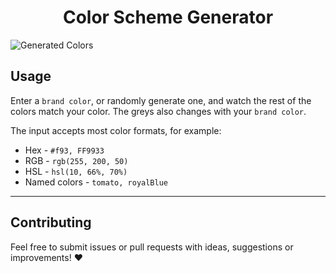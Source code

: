 <h1 align="center">Color Scheme Generator</h1>

![Generated Colors](https://raw.githubusercontent.com/adevade/color-scheme-generator/develop/dist/generated-colors.png)

## Usage
Enter a `brand color`, or randomly generate one, and watch the rest of the colors match your color. The greys also changes with your `brand color`.

The input accepts most color formats, for example:
* Hex - `#f93, FF9933`
* RGB - `rgb(255, 200, 50)`
* HSL - `hsl(10, 66%, 70%)`
* Named colors - `tomato, royalBlue`

----------

## Contributing
Feel free to submit issues or pull requests with ideas, suggestions or improvements! :heart:
